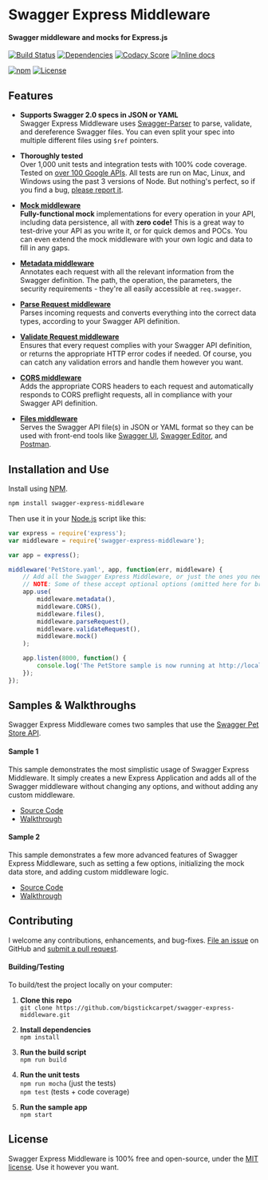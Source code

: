 Swagger Express Middleware
============================
#### Swagger middleware and mocks for Express.js

[![Build Status](https://api.travis-ci.org/BigstickCarpet/swagger-express-middleware.svg)](https://travis-ci.org/BigstickCarpet/swagger-express-middleware)
[![Dependencies](https://david-dm.org/BigstickCarpet/swagger-express-middleware.svg)](https://david-dm.org/BigstickCarpet/swagger-express-middleware)
[![Codacy Score](https://api.codacy.com/project/badge/Grade/011f89f6f0dd46e5b9b5d3662a51213d)](https://www.codacy.com/public/jamesmessinger/swagger-express-middleware)
[![Inline docs](http://inch-ci.org/github/BigstickCarpet/swagger-express-middleware.svg?branch=master&style=shields)](http://inch-ci.org/github/BigstickCarpet/swagger-express-middleware)

[![npm](http://img.shields.io/npm/v/swagger-express-middleware.svg)](https://www.npmjs.com/package/swagger-express-middleware)
[![License](https://img.shields.io/npm/l/swagger-express-middleware.svg)](LICENSE)



Features
--------------------------
- **Supports Swagger 2.0 specs in JSON or YAML** <br>
Swagger Express Middleware uses [Swagger-Parser](https://github.com/BigstickCarpet/swagger-parser) to parse, validate, and dereference Swagger files.  You can even split your spec into multiple different files using `$ref` pointers.

- **Thoroughly tested**<br>
Over 1,000 unit tests and integration tests with 100% code coverage.  Tested on [over 100 Google APIs](https://github.com/APIs-guru/api-models/tree/master/APIs/googleapis.com).  All tests are run on Mac, Linux, and Windows using the past 3 versions of Node. But nothing's perfect, so if you find a bug, [please report it](https://github.com/BigstickCarpet/swagger-express-middleware/issues).

- [**Mock middleware**](https://github.com/BigstickCarpet/swagger-express-middleware/blob/master/docs/middleware/mock.md)<br>
**Fully-functional mock** implementations for every operation in your API, including data persistence, all with **zero code!**  This is a great way to test-drive your API as you write it, or for quick demos and POCs.  You can even extend the mock middleware with your own logic and data to fill in any gaps.

- [**Metadata middleware**](https://github.com/BigstickCarpet/swagger-express-middleware/blob/master/docs/middleware/metadata.md)<br>
Annotates each request with all the relevant information from the Swagger definition.  The path, the operation, the parameters, the security requirements - they're all easily accessible at `req.swagger`.

- [**Parse Request middleware**](https://github.com/BigstickCarpet/swagger-express-middleware/blob/master/docs/middleware/parseRequest.md)<br>
Parses incoming requests and converts everything into the correct data types, according to your Swagger API definition.

- [**Validate Request middleware**](https://github.com/BigstickCarpet/swagger-express-middleware/blob/master/docs/middleware/validateRequest.md)<br>
Ensures that every request complies with your Swagger API definition, or returns the appropriate HTTP error codes if needed.  Of course, you can catch any validation errors and handle them however you want.

- [**CORS middleware**](https://github.com/BigstickCarpet/swagger-express-middleware/blob/master/docs/middleware/CORS.md)<br>
Adds the appropriate CORS headers to each request and automatically responds to CORS preflight requests, all in compliance with your Swagger API definition.

- [**Files middleware**](https://github.com/BigstickCarpet/swagger-express-middleware/blob/master/docs/middleware/files.md)<br>
Serves the Swagger API file(s) in JSON or YAML format so they can be used with front-end tools like [Swagger UI](http://www.swagger.io), [Swagger Editor](http://editor.swagger.io), and [Postman](http://getpostman.com).


Installation and Use
--------------------------
Install using [NPM](https://docs.npmjs.com/getting-started/what-is-npm).

````bash
npm install swagger-express-middleware
````
Then use it in your [Node.js](http://nodejs.org/) script like this:

````javascript
var express = require('express');
var middleware = require('swagger-express-middleware');

var app = express();

middleware('PetStore.yaml', app, function(err, middleware) {
    // Add all the Swagger Express Middleware, or just the ones you need.
    // NOTE: Some of these accept optional options (omitted here for brevity)
    app.use(
        middleware.metadata(),
        middleware.CORS(),
        middleware.files(),
        middleware.parseRequest(),
        middleware.validateRequest(),
        middleware.mock()
    );

    app.listen(8000, function() {
        console.log('The PetStore sample is now running at http://localhost:8000');
    });
});
````

Samples & Walkthroughs
--------------------------
Swagger Express Middleware comes two samples that use the [Swagger Pet Store API](https://github.com/BigstickCarpet/swagger-express-middleware/blob/master/samples/PetStore.yaml).

#### Sample 1
This sample demonstrates the most simplistic usage of Swagger Express Middleware. It simply creates a new Express Application and adds all of the Swagger middleware without changing any options, and without adding any custom middleware.

* [Source Code](https://github.com/BigstickCarpet/swagger-express-middleware/blob/master/samples/sample1.js)
* [Walkthrough](https://github.com/BigstickCarpet/swagger-express-middleware/blob/master/docs/samples/running.md)


#### Sample 2
This sample demonstrates a few more advanced features of Swagger Express Middleware, such as setting a few options, initializing the mock data store, and adding custom middleware logic.

* [Source Code](https://github.com/BigstickCarpet/swagger-express-middleware/blob/master/samples/sample2.js)
* [Walkthrough](https://github.com/BigstickCarpet/swagger-express-middleware/blob/master/docs/samples/walkthrough2.md)


Contributing
--------------------------
I welcome any contributions, enhancements, and bug-fixes.  [File an issue](https://github.com/BigstickCarpet/swagger-express-middleware/issues) on GitHub and [submit a pull request](https://github.com/BigstickCarpet/swagger-express-middleware/pulls).

#### Building/Testing
To build/test the project locally on your computer:

1. **Clone this repo**<br>
`git clone https://github.com/bigstickcarpet/swagger-express-middleware.git`

2. **Install dependencies**<br>
`npm install`

3. **Run the build script**<br>
`npm run build`

4. **Run the unit tests**<br>
`npm run mocha` (just the tests)<br>
`npm test` (tests + code coverage)

5. **Run the sample app**<br>
`npm start`


License
--------------------------
Swagger Express Middleware is 100% free and open-source, under the [MIT license](LICENSE). Use it however you want.
